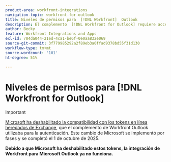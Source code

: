 ```yaml
---
product-area: workfront-integrations
navigation-topic: workfront-for-outlook
title: Niveles de permisos para  [!DNL Workfront]  Outlook
description: El complemento  [!DNL Workfront for Outlook] requiere acceso de lectura y escritura al buzón. La integración de  [!DNL Workfront for Outlook]  requiere los permisos de nivel superior porque tiene la funcionalidad de descargar archivos adjuntos de correo electrónico del servidor de Exchange de Outlook y cargarlos en  [!DNL Workfront], cuando el usuario envía una solicitud desde un correo electrónico que tiene archivos adjuntos.
author: Becky
feature: Workfront Integrations and Apps
exl-id: 704da044-21ed-4ca1-be6f-0e0aa832e069
source-git-commit: 3f779985292a2f89eb3a0ffad9378bd55f31d130
workflow-type: tm+mt
source-wordcount: '101'
ht-degree: 51%

---
```


# Niveles de permisos para [!DNL Workfront for Outlook]

>[!IMPORTANT]
>
>[Microsoft ha deshabilitado la compatibilidad con los tokens en línea heredados de Exchange](https://learn.microsoft.com/en-us/office/dev/add-ins/outlook/faq-nested-app-auth-outlook-legacy-tokens), que el complemento de Workfront Outlook utilizaba para la autenticación. Este cambio de Microsoft se implementó por fases y se completó el 1 de octubre de 2025.
>
>**Debido a que Microsoft ha deshabilitado estos tokens, la integración de Workfront para Microsoft Outlook ya no funciona.**

